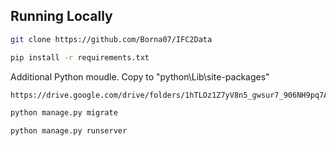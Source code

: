 
## Running Locally

```bash
git clone https://github.com/Borna07/IFC2Data
```

```bash
pip install -r requirements.txt
```

Additional Python moudle. Copy to "python\Lib\site-packages"
```bash
https://drive.google.com/drive/folders/1hTLOz1Z7yV8n5_gwsur7_906NH9pq7Ac?usp=sharing
```



```bash
python manage.py migrate
```

```bash
python manage.py runserver
```

